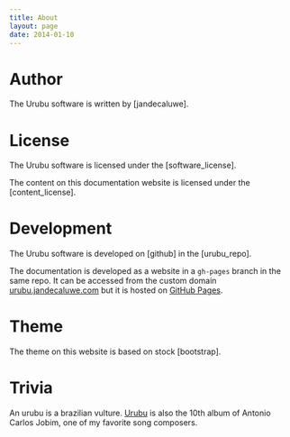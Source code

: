 ```yaml
---
title: About 
layout: page 
date: 2014-01-10
---
```


Author
======

The Urubu software is written by [jandecaluwe].

License
=======

The Urubu software is licensed under the [software_license].

The content on this documentation website is licensed
under the [content_license].

Development
===========

The Urubu software is developed on [github] in the [urubu_repo].

The documentation is developed as a website in a `gh-pages` branch in the same
repo. It can be accessed from the custom domain [urubu.jandecaluwe.com] but it
is hosted on [GitHub Pages].

[urubu.jandecaluwe.com]: http://urubu.jandecaluwe.com
[Github Pages]: http://pages.github.com

Theme
=====

The theme on this website is based on stock [bootstrap].

Trivia
======

An urubu is a brazilian vulture. [Urubu][Urubu_album] is also the 10th album of
Antonio Carlos Jobim, one of my favorite song composers.

[Urubu_album]: http://en.wikipedia.org/wiki/Urubu_(album)
